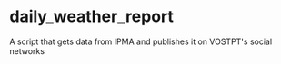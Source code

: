 # daily_weather_report
A script that gets data from IPMA and publishes it on VOSTPT's social networks

